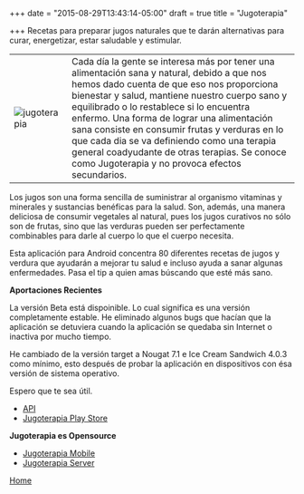 +++
date = "2015-08-29T13:43:14-05:00"
draft = true
title = "Jugoterapia"

+++
Recetas para preparar jugos naturales que te darán alternativas para curar, energetizar, estar saludable y estimular.

|   |   |
|---|---|
|![jugoterapia](../../images/jugoterapia.png) | Cada día la gente se interesa más por tener una alimentación sana y natural, debido a que nos hemos dado cuenta de que eso nos proporciona bienestar y salud, mantiene nuestro cuerpo sano y equilibrado o lo restablece si lo encuentra enfermo. Una forma de lograr una alimentación sana consiste en consumir frutas y verduras en lo que cada dia se va definiendo como una terapia general coadyudante de otras terapias. Se conoce como Jugoterapia y no provoca efectos secundarios.|

Los jugos son una forma sencilla de suministrar al organismo vitaminas y minerales y sustancias benéficas para la salud. Son, además, una manera deliciosa de consumir vegetales al natural, pues los jugos curativos no sólo son de frutas, sino que las verduras pueden ser perfectamente combinables para darle al cuerpo lo que el cuerpo necesita.

Esta aplicación para Android concentra 80 diferentes recetas de jugos y verdura que ayudarán a mejorar tu salud e incluso ayuda a sanar algunas enfermedades. Pasa el tip a quien amas búscando que esté más sano.

**Aportaciones Recientes**

La versión Beta está dispoinible. Lo cual significa es una versión completamente estable. He eliminado algunos bugs que hacían que la aplicación se detuviera cuando la aplicación se quedaba sin Internet o inactiva por mucho tiempo.

He cambiado de la versión target a Nougat 7.1 e Ice Cream Sandwich 4.0.3 como mínimo, esto después de probar la aplicación en dispositivos con ésa versión de sistema operativo.

Espero que te sea útil.

* [API](/jugoterapia/api)
* [Jugoterapia Play Store](https://play.google.com/store/apps/details?id=com.jugoterapia.josdem)

**Jugoterapia es Opensource**

* [Jugoterapia Mobile](https://github.com/josdem/jugoterapia-mobile)
* [Jugoterapia Server](https://github.com/josdem/jugoterapia-spring-boot)

[Home](/)
